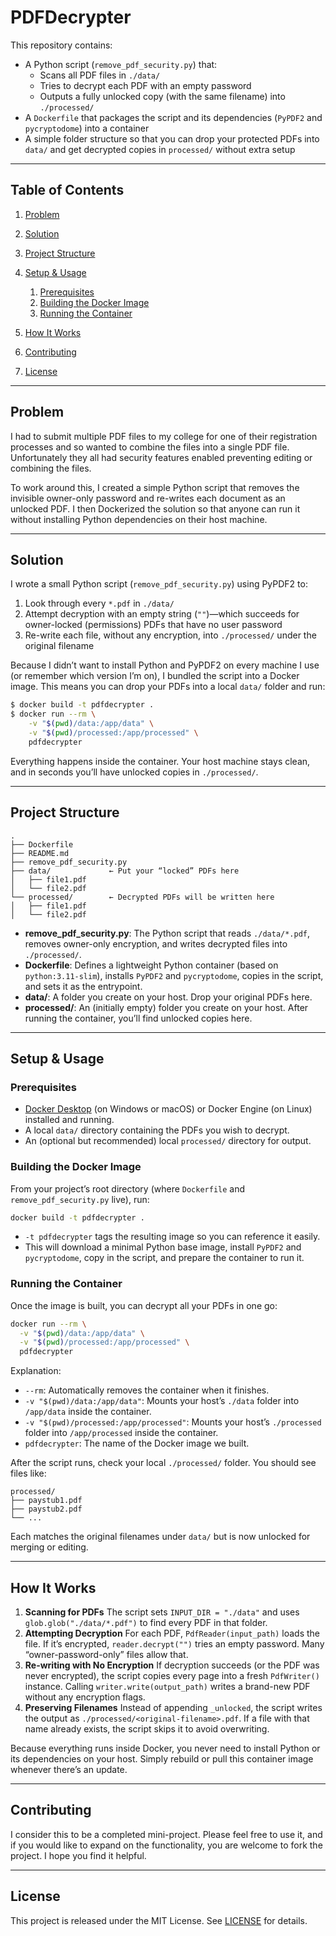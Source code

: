 # PDFDecrypter

This repository contains:

* A Python script (`remove_pdf_security.py`) that:
  * Scans all PDF files in `./data/`
  * Tries to decrypt each PDF with an empty password
  * Outputs a fully unlocked copy (with the same filename) into `./processed/`
* A `Dockerfile` that packages the script and its dependencies (`PyPDF2` and `pycryptodome`) into a container
* A simple folder structure so that you can drop your protected PDFs into `data/` and get decrypted copies in `processed/` without extra setup

---

## Table of Contents

1. [Problem](#problem)
2. [Solution](#solution)
3. [Project Structure](#project-structure)
4. [Setup & Usage](#setup--usage)

   1. [Prerequisites](#prerequisites)
   2. [Building the Docker Image](#building-the-docker-image)
   3. [Running the Container](#running-the-container)
5. [How It Works](#how-it-works)
6. [Contributing](#contributing)
7. [License](#license)

---

## Problem

I had to submit multiple PDF files to my college for one of their registration processes and so wanted to combine the files into a single PDF file. Unfortunately they all had security features enabled preventing editing or combining the files.

To work around this, I created a simple Python script that removes the invisible owner-only password and re-writes each document as an unlocked PDF. I then Dockerized the solution so that anyone can run it without installing Python dependencies on their host machine.

---

## Solution

I wrote a small Python script (`remove_pdf_security.py`) using PyPDF2 to:

1. Look through every `*.pdf` in `./data/`
2. Attempt decryption with an empty string (`""`)—which succeeds for owner-locked (permissions) PDFs that have no user password
3. Re-write each file, without any encryption, into `./processed/` under the original filename

Because I didn’t want to install Python and PyPDF2 on every machine I use (or remember which version I’m on), I bundled the script into a Docker image. This means you can drop your PDFs into a local `data/` folder and run:

```bash
$ docker build -t pdfdecrypter .
$ docker run --rm \
    -v "$(pwd)/data:/app/data" \
    -v "$(pwd)/processed:/app/processed" \
    pdfdecrypter
```

Everything happens inside the container. Your host machine stays clean, and in seconds you’ll have unlocked copies in `./processed/`.

---

## Project Structure

```
.
├── Dockerfile
├── README.md
├── remove_pdf_security.py
├── data/             ← Put your “locked” PDFs here
│   ├── file1.pdf
│   └── file2.pdf
└── processed/        ← Decrypted PDFs will be written here
│   ├── file1.pdf
│   └── file2.pdf
```

* **remove\_pdf\_security.py**: The Python script that reads `./data/*.pdf`, removes owner-only encryption, and writes decrypted files into `./processed/`.
* **Dockerfile**: Defines a lightweight Python container (based on `python:3.11-slim`), installs `PyPDF2` and `pycryptodome`, copies in the script, and sets it as the entrypoint.
* **data/**: A folder you create on your host. Drop your original PDFs here.
* **processed/**: An (initially empty) folder you create on your host. After running the container, you’ll find unlocked copies here.

---

## Setup & Usage

### Prerequisites

* [Docker Desktop](https://www.docker.com/products/docker-desktop) (on Windows or macOS) or Docker Engine (on Linux) installed and running.
* A local `data/` directory containing the PDFs you wish to decrypt.
* An (optional but recommended) local `processed/` directory for output.

### Building the Docker Image

From your project’s root directory (where `Dockerfile` and `remove_pdf_security.py` live), run:

```bash
docker build -t pdfdecrypter .
```

* `-t pdfdecrypter` tags the resulting image so you can reference it easily.
* This will download a minimal Python base image, install `PyPDF2` and `pycryptodome`, copy in the script, and prepare the container to run it.

### Running the Container

Once the image is built, you can decrypt all your PDFs in one go:

```bash
docker run --rm \
  -v "$(pwd)/data:/app/data" \
  -v "$(pwd)/processed:/app/processed" \
  pdfdecrypter
```

Explanation:

* `--rm`: Automatically removes the container when it finishes.
* `-v "$(pwd)/data:/app/data"`: Mounts your host’s `./data` folder into `/app/data` inside the container.
* `-v "$(pwd)/processed:/app/processed"`: Mounts your host’s `./processed` folder into `/app/processed` inside the container.
* `pdfdecrypter`: The name of the Docker image we built.

After the script runs, check your local `./processed/` folder. You should see files like:

```
processed/
├── paystub1.pdf
├── paystub2.pdf
└── ...
```

Each matches the original filenames under `data/` but is now unlocked for merging or editing.

---

## How It Works

1. **Scanning for PDFs**
   The script sets `INPUT_DIR = "./data"` and uses `glob.glob("./data/*.pdf")` to find every PDF in that folder.
2. **Attempting Decryption**
   For each PDF, `PdfReader(input_path)` loads the file. If it’s encrypted, `reader.decrypt("")` tries an empty password. Many “owner-password-only” files allow that.
3. **Re-writing with No Encryption**
   If decryption succeeds (or the PDF was never encrypted), the script copies every page into a fresh `PdfWriter()` instance. Calling `writer.write(output_path)` writes a brand-new PDF without any encryption flags.
4. **Preserving Filenames**
   Instead of appending `_unlocked`, the script writes the output as `./processed/<original-filename>.pdf`. If a file with that name already exists, the script skips it to avoid overwriting.

Because everything runs inside Docker, you never need to install Python or its dependencies on your host. Simply rebuild or pull this container image whenever there’s an update.

---

## Contributing

I consider this to be a completed mini-project. Please feel free to use it, and if you would like to expand on the functionality, you are welcome to fork the project. I hope you find it helpful.

---

## License

This project is released under the MIT License. See [LICENSE](LICENSE) for details.